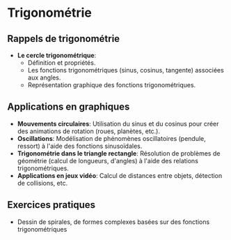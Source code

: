 # Trigonométrie

## Rappels de trigonométrie

- **Le cercle trigonométrique**:
  - Définition et propriétés.
  - Les fonctions trigonométriques (sinus, cosinus, tangente) associées aux angles.
  - Représentation graphique des fonctions trigonométriques.

## Applications en graphiques

- **Mouvements circulaires**: Utilisation du sinus et du cosinus pour créer des animations de rotation (roues, planètes, etc.).
- **Oscillations**: Modélisation de phénomènes oscillatoires (pendule, ressort) à l'aide des fonctions sinusoïdales.
- **Trigonométrie dans le triangle rectangle**: Résolution de problèmes de géométrie (calcul de longueurs, d'angles) à l'aide des relations trigonométriques.
- **Applications en jeux vidéo**: Calcul de distances entre objets, détection de collisions, etc.

## Exercices pratiques

- Dessin de spirales, de formes complexes basées sur des fonctions trigonométriques

